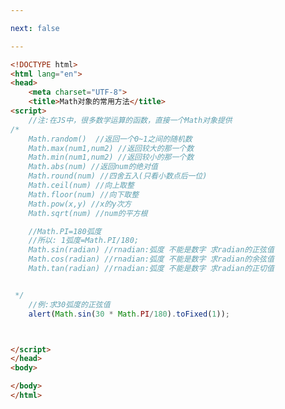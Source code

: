 ```yaml
---

next: false

---
```




<BlogInfo id="255" title="49.Math对象的常用方法" author="白日梦想猿" pv=0 read_times=0 pre_cost_time="0分37秒" category="js学习" tag_list="['js学习']" create_time="2020.09.19 18:14:58" update_time="2020.09.19 18:29:42" />

```html
<!DOCTYPE html>
<html lang="en">
<head>
    <meta charset="UTF-8">
    <title>Math对象的常用方法</title>
<script>
    //注:在JS中，很多数学运算的函数，直接一个Math对象提供
/*
    Math.random()  //返回一个0~1之间的随机数
    Math.max(num1,num2) //返回较大的那一个数
    Math.min(num1,num2) //返回较小的那一个数
    Math.abs(num) //返回num的绝对值
    Math.round(num) //四舍五入(只看小数点后一位)
    Math.ceil(num) //向上取整
    Math.floor(num) //向下取整
    Math.pow(x,y) //x的y次方
    Math.sqrt(num) //num的平方根

    //Math.PI=180弧度
    //所以: 1弧度=Math.PI/180;
    Math.sin(radian) //rnadian:弧度 不能是数字 求radian的正弦值
    Math.cos(radian) //rnadian:弧度 不能是数字 求radian的余弦值
    Math.tan(radian) //rnadian:弧度 不能是数字 求radian的正切值


 */
    //例:求30弧度的正弦值
    alert(Math.sin(30 * Math.PI/180).toFixed(1));



</script>
</head>
<body>

</body>
</html>
```



<ActionBox />
